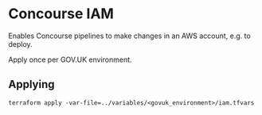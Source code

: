 # Concourse IAM

Enables Concourse pipelines to make changes in an AWS account, e.g. to deploy.

Apply once per GOV.UK environment.

## Applying

```shell
terraform apply -var-file=../variables/<govuk_environment>/iam.tfvars
```

